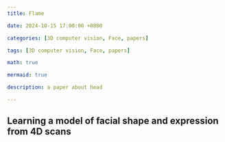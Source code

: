 ```yaml
---
title: Flame

date: 2024-10-15 17:00:00 +0800

categories: [3D computer vision, Face, papers]

tags: [3D computer vision, Face, papers]

math: true

mermaid: true

description: a paper about head

---
```


## Learning a model of facial shape and expression from 4D scans